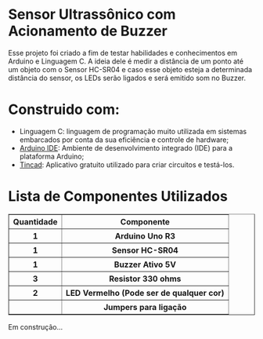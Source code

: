 <h1>Sensor Ultrassônico com Acionamento de Buzzer</h1>

Esse projeto foi criado a fim de testar habilidades e conhecimentos em Arduino e Linguagem C. A ideia dele é medir a distância de um ponto até um objeto com o Sensor HC-SR04 e caso esse objeto esteja a determinada distância do sensor, os LEDs serão ligados e será emitido som no Buzzer.

<h1>Construido com:</h1>
<ul>
  <li>Linguagem C: linguagem de programação muito utilizada em sistemas embarcados por conta da sua eficiência e controle de hardware;</li>
  <li><a href="https://www.arduino.cc/en/software">Arduino IDE</a>: Ambiente de desenvolvimento integrado (IDE) para a plataforma Arduino;</li>
  <li><a href="https://www.tinkercad.com">Tincad</a>: Aplicativo gratuito utilizado para criar circuitos e testá-los.</li>
</ul>

<h1>Lista de Componentes Utilizados</h1>
<table border="1">
<thead>
  <tr>
    <th>Quantidade</th>
    <th>Componente</th>
  </tr>
</thead>
<tbody>
  <tr>
    <th>1</th>
    <th>Arduino Uno R3</th>
  </tr>
  <tr>
    <th>1</th>
    <th>Sensor HC-SR04</th>
  </tr>
  <tr>
    <th>1</th>
    <th>Buzzer Ativo 5V</th>
  </tr>
  <tr>
    <th>3</th>
    <th>Resistor 330 ohms</th>
  </tr>
   <tr>
    <th>2</th>
    <th>LED Vermelho (Pode ser de qualquer cor)</th>
  </tr>
   <tr>
    <th></th>
    <th>Jumpers para ligação</th>
  </tr>
</tbody> 
</table>

Em construção...

